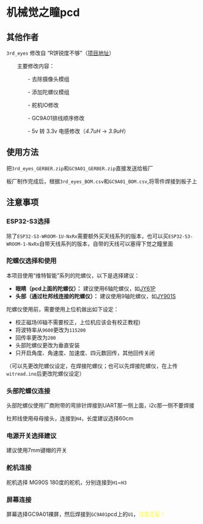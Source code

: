 # 机械觉之瞳pcd

## 其他作者

`3rd_eyes` 修改自 “R饼锐度不够”（[项目地址](https://oshwhub.com/flanker-e/jue-zhi-tong-esp32)）

&emsp;&emsp;主要修改内容：

&emsp;&emsp;&emsp;&emsp;- 去除摄像头模组

&emsp;&emsp;&emsp;&emsp;- 添加陀螺仪模组

&emsp;&emsp;&emsp;&emsp;- 舵机IO修改

&emsp;&emsp;&emsp;&emsp;- GC9A01排线顺序修改

&emsp;&emsp;&emsp;&emsp;- 5v 转 3.3v 电感修改（_4.7uH_ -> _3.9uH_）

## 使用方法

把`3rd_eyes_GERBER.zip`和`GC9A01_GERBER.zip`直接发送给板厂

板厂制作完成后，根据`3rd_eyes_BOM.csv`和`GC9A01_BOM.csv`,将零件焊接到板子上

## 注意事项

### ESP32-S3选择

除了`ESP32-S3-WROOM-1U-NxRx`需要额外买天线系列的版本，也可以买`ESP32-S3-WROOM-1-NxRx`自带天线系列的版本，自带的天线可以塞得下觉之瞳里面

### 陀螺仪选择和使用

本项目使用“维特智能”系列的陀螺仪，以下是选择建议：

-  **眼睛（pcd上面的陀螺仪）：** 建议使用6轴陀螺仪，如[JY61P](https://www.wit-motion.cn/proztmz/37.html)
-  **头部（通过杜邦线连接的陀螺仪）：** 建议使用9轴陀螺仪，如[JY901S](https://www.wit-motion.cn/proztmz/22.html)

陀螺仪使用前，需要使用上位机做出如下设定：

-  校正磁场(6轴不需要校正，上位机应该会有校正教程)
-  将波特率从`9600`更改为`115200`
-  回传率更改为`200`
-  头部陀螺仪更改为垂直安装
-  只开启角度、角速度、加速度、四元数回传，其他回传关闭

（可以先更改陀螺仪设定，在焊接陀螺仪；也可以先焊接陀螺仪，在上传`witread.ino`后更改陀螺仪设定）

### 头部陀螺仪连接

头部陀螺仪使用厂商附带的弯排针焊接到UART那一侧上面，i2c那一侧不要焊接

杜邦线使用母母接头，连接到`H4`，长度建议选择60cm

### 电源开关选择建议

建议使用7mm键帽的开关

### 舵机连接

舵机选择 MG90S 180度的舵机，分别连接到`H1`~`H3`

### 屏幕连接

屏幕选择GC9A01裸屏，然后焊接到`GC9A01`pcd上的`U1`，<span style="color:yellow;">注意正反！</span>